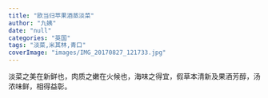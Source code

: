 ```yaml
---
title: "欧当归苹果酒蒸淡菜"
author: "九姨"
date: "null"
categories: "英国"
tags: "淡菜,米其林,青口"
coverImage: "images/IMG_20170827_121733.jpg"
---
```


淡菜之美在新鲜也，肉质之嫩在火候也，海味之得宜，假草本清新及果酒芳醇，汤浓味鲜，相得益彰。
